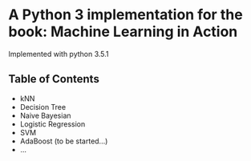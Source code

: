 # A Python 3 implementation for the book: Machine Learning in Action

Implemented with python 3.5.1

## Table of Contents

* kNN
* Decision Tree
* Naive Bayesian
* Logistic Regression
* SVM
* AdaBoost (to be started...)
* ...